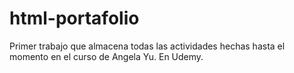 # html-portafolio
Primer trabajo que almacena todas las actividades hechas hasta el momento en el curso de Angela Yu. En Udemy.

